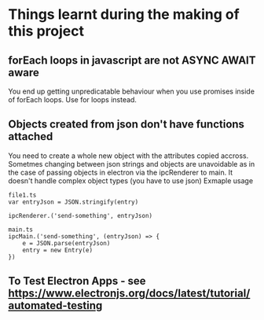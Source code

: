 # Things learnt during the making of this project

## forEach loops in javascript are not ASYNC AWAIT aware
You end up getting unpredicatable behaviour when you use promises inside of forEach loops. Use for loops instead.

## Objects created from json don't have functions attached
You need to create a whole new object with the attributes copied accross. Sometmes changing between json strings and objects are unavoidable as in the case of passing objects in electron via the ipcRenderer to main. It doesn't handle complex object types (you have to use json)
Exmaple usage
```
file1.ts
var entryJson = JSON.stringify(entry)

ipcRenderer.('send-something', entryJson)
```

```
main.ts
ipcMain.('send-something', (entryJson) => {
    e = JSON.parse(entryJson)
    entry = new Entry(e)
})
```

## To Test Electron Apps - see https://www.electronjs.org/docs/latest/tutorial/automated-testing
